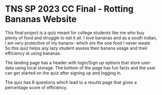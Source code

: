 # TNS SP 2023 CC Final - Rotting Bananas Website 

This final project is a quiz meant for college students like me who buy plenty of food and struggle to eat it all. I love bananas and as a south indian, I am very protective of my banans- which are the one food I never waste. So this quiz helps any lazy student assess their banana usage and their efficiency at using bananas.

The landing page has a header with login/Sign up options that store user data using local storage. The bottom of the page has fun facts and the user can get started on the quiz after signing up and logging in.

The quiz has 8 questions which lead to a results page that gives a percentage score of efficiency.
